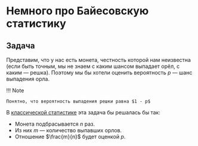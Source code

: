 # Немного про Байесовскую статистику

## Задача

Представим, что у нас есть монета, честность которой нам неизвестна (если быть
точным, мы не знаем с каким шансом выпадает орёл, с каким — решка). Поэтому мы
бы хотели оценить вероятность $p$ — шанс выпадения орла.

!!! Note

    Понятно, что вероятность выпадения решки равна $1 - p$
    
В [классической статистике](https://ru.wikipedia.org/wiki/%D0%A1%D1%82%D0%B0%D1%82%D0%B8%D1%81%D1%82%D0%B8%D0%BA%D0%B0)
эта задача бы решалась бы так:

- Монета подбрасывается $n$ раз.
- Из них $m$ — количество выпавших орлов.
- Отношение $\frac{m}{n}$ будет оценкой $p$.

